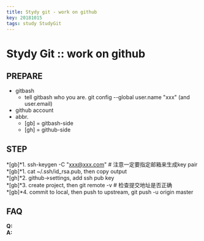 ```yaml
---
title: Stydy git - work on github
key: 20181015
tags: study StudyGit
---
```


# Stydy Git :: work on github

## PREPARE
+ gitbash
  - tell gitbash who you are. git config --global user.name "xxx" (and user.email)
+ github account
+ abbr.
  - [gb] = gitbash-side
  - [gh] = github-side

## STEP  
*[gb]*1. ssh-keygen -C "xxx@xxx.com"   # 注意一定要指定邮箱来生成key pair  
*[gb]*1. cat ~/.ssh/id_rsa.pub, then copy output  
*[gh]*2. github->settings, add ssh pub key  
*[gb]*3. create project, then git remote -v   # 检查提交地址是否正确  
*[gb]*4. commit to local, then push to upstream, git push -u origin master  

## FAQ  
**Q:**  
**A:**  
